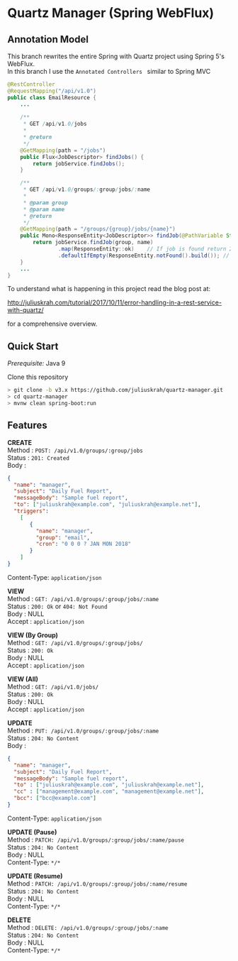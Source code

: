 # Quartz Manager (Spring WebFlux)
## Annotation Model
This branch rewrites the entire Spring with Quartz project using Spring 5's
WebFlux.  
In this branch I use the `Annotated Controllers ` similar to Spring MVC

```java
@RestController
@RequestMapping("/api/v1.0")
public class EmailResource {
    ...
    
    /**
     * GET /api/v1.0/jobs
     *
     * @return
     */
    @GetMapping(path = "/jobs")
    public Flux<JobDescriptor> findJobs() {
        return jobService.findJobs();
    }

    /**
     * GET /api/v1.0/groups/:group/jobs/:name
     *
     * @param group
     * @param name
     * @return
     */
    @GetMapping(path = "/groups/{group}/jobs/{name}")
    public Mono<ResponseEntity<JobDescriptor>> findJob(@PathVariable String group, @PathVariable String name) {
        return jobService.findJob(group, name)
                .map(ResponseEntity::ok)    // If job is found return 200
                .defaultIfEmpty(ResponseEntity.notFound().build()); // Return 404 if job is not found
    }
    ...
}
```
To understand what is happening in this project read the blog post at:

<http://juliuskrah.com/tutorial/2017/10/11/error-handling-in-a-rest-service-with-quartz/>

for a comprehensive overview.

## Quick Start
*Prerequisite:* Java 9

Clone this repository
```bash
> git clone -b v3.x https://github.com/juliuskrah/quartz-manager.git
> cd quartz-manager
> mvnw clean spring-boot:run
```

## Features
**CREATE**  
Method      : `POST: /api/v1.0/groups/:group/jobs`  
Status      : `201: Created`  
Body        :
```json
{
  "name": "manager",
  "subject": "Daily Fuel Report",
  "messageBody": "Sample fuel report",
  "to": ["juliuskrah@example.com", "juliuskrah@example.net"],
  "triggers":
    [
       {
         "name": "manager",
         "group": "email",
         "cron": "0 0 0 ? JAN MON 2018"
       }
    ]
}
```
Content-Type: `application/json`

**VIEW**  
Method      : `GET: /api/v1.0/groups/:group/jobs/:name`  
Status      : `200: Ok`  or `404: Not Found`  
Body        : NULL  
Accept      : `application/json`

**VIEW (By Group)**  
Method      : `GET: /api/v1.0/groups/:group/jobs/`  
Status      : `200: Ok`  
Body        : NULL  
Accept      : `application/json`

**VIEW (All)**  
Method      : `GET: /api/v1.0/jobs/`  
Status      : `200: Ok`  
Body        : NULL  
Accept      : `application/json`

**UPDATE**  
Method      : `PUT: /api/v1.0/groups/:group/jobs/:name`  
Status      : `204: No Content`  
Body        :
```json
{
  "name": "manager",
  "subject": "Daily Fuel Report",
  "messageBody": "Sample fuel report",
  "to" : ["juliuskrah@example.com", "juliuskrah@example.net"],
  "cc" : ["management@example.com", "management@example.net"],
  "bcc": ["bcc@example.com"]
}
```
Content-Type: `application/json`

**UPDATE (Pause)**  
Method      : `PATCH: /api/v1.0/groups/:group/jobs/:name/pause`  
Status      : `204: No Content`  
Body        : NULL  
Content-Type: `*/*`

**UPDATE (Resume)**  
Method      : `PATCH: /api/v1.0/groups/:group/jobs/:name/resume`  
Status      : `204: No Content`  
Body        : NULL  
Content-Type: `*/*`

**DELETE**  
Method      : `DELETE: /api/v1.0/groups/:group/jobs/:name`  
Status      : `204: No Content`  
Body        : NULL  
Content-Type: `*/*`
